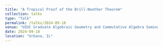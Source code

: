 ```yaml
---
title: "A Tropical Proof of the Brill-Noether Theorem"
collection: talks
type: "Talk"
permalink: /talks/2024-09-18
venue: "UIUC Graduate Algebraic Geometry and Commutative Algebra Seminar"
date: 2024-09-18
location: "Urbana, IL"
---
```

